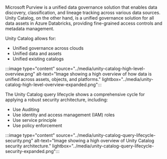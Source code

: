 Microsoft Purview is a unified data governance solution that enables data discovery, classification, and lineage tracking across various data sources. Unity Catalog, on the other hand, is a unified governance solution for all data assets in Azure Databricks, providing fine-grained access controls and metadata management.

Unity Catalog allows for:

- Unified governance across clouds
- Unified data and assets
- Unified existing catalogs

:::image type="content" source="../media/unity-catalog-high-level-overview.png" alt-text="Image showing a high overview of how data is unified across assets, objects, and platforms." lightbox="../media/unity-catalog-high-level-overview-expanded.png":::


The Unity Catalog query lifecycle shows a comprehensive cycle for applying a robust security architecture, including:

 - Use Auditing
 - Use identity and access management (IAM) roles
 - Use service principle
 - Use policy enforcement
 
:::image type="content" source="../media/unity-catalog-query-lifecycle-security.png" alt-text="Image showing a high overview of Unity Catalog security architecture." lightbox="../media/unity-catalog-query-lifecycle-security-expanded.png":::

